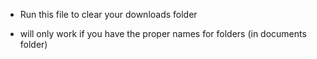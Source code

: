 - Run this file to clear your downloads folder

- will only work if you have the proper names for folders (in documents folder)
